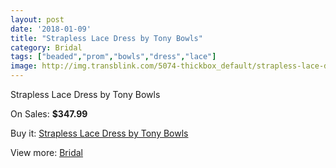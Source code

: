 ```yaml
---
layout: post
date: '2018-01-09'
title: "Strapless Lace Dress by Tony Bowls"
category: Bridal
tags: ["beaded","prom","bowls","dress","lace"]
image: http://img.transblink.com/5074-thickbox_default/strapless-lace-dress-by-tony-bowls.jpg
---
```

Strapless Lace Dress by Tony Bowls

On Sales: **$347.99**
<a href="https://www.transblink.com/en/bridal/1595-strapless-lace-dress-by-tony-bowls.html"><amp-img layout="responsive" width="600" height="600" src="//img.transblink.com/5074-thickbox_default/strapless-lace-dress-by-tony-bowls.jpg" alt="Strapless Lace Dress by Tony Bowls 0" /></a>
<a href="https://www.transblink.com/en/bridal/1595-strapless-lace-dress-by-tony-bowls.html"><amp-img layout="responsive" width="600" height="600" src="//img.transblink.com/5077-thickbox_default/strapless-lace-dress-by-tony-bowls.jpg" alt="Strapless Lace Dress by Tony Bowls 1" /></a>
<a href="https://www.transblink.com/en/bridal/1595-strapless-lace-dress-by-tony-bowls.html"><amp-img layout="responsive" width="600" height="600" src="//img.transblink.com/5076-thickbox_default/strapless-lace-dress-by-tony-bowls.jpg" alt="Strapless Lace Dress by Tony Bowls 2" /></a>
<a href="https://www.transblink.com/en/bridal/1595-strapless-lace-dress-by-tony-bowls.html"><amp-img layout="responsive" width="600" height="600" src="//img.transblink.com/5075-thickbox_default/strapless-lace-dress-by-tony-bowls.jpg" alt="Strapless Lace Dress by Tony Bowls 3" /></a>

Buy it: [Strapless Lace Dress by Tony Bowls](https://www.transblink.com/en/bridal/1595-strapless-lace-dress-by-tony-bowls.html "Strapless Lace Dress by Tony Bowls")

View more: [Bridal](https://www.transblink.com/en/3-bridal "Bridal")